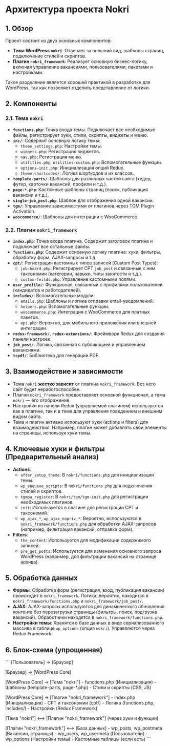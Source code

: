 # Архитектура проекта Nokri

## 1. Обзор

Проект состоит из двух основных компонентов:

*   **Тема WordPress `nokri`**: Отвечает за внешний вид, шаблоны страниц, подключение стилей и скриптов.
*   **Плагин `nokri_framework`**: Реализует основную бизнес-логику, включая управление вакансиями, пользователями, пакетами и настройками.

Такое разделение является хорошей практикой в разработке для WordPress, так как позволяет отделить представление от логики.

## 2. Компоненты

### 2.1. Тема `nokri`

*   **`functions.php`**: Точка входа темы. Подключает все необходимые файлы, регистрирует хуки, стили, скрипты, виджеты и меню.
*   **`inc/`**: Содержит основную логику темы:
    *   `theme_settings.php`: Настройки темы.
    *   `widgets.php`: Регистрация виджетов.
    *   `nav.php`: Регистрация меню.
    *   `utilities.php`, `utilities-custom.php`: Вспомогательные функции.
    *   `options-init.php`: Инициализация опций Redux.
    *   `theme-shortcodes/`: Логика шорткодов и их классов.
*   **`template-parts/`**: Шаблоны для различных частей сайта (хедер, футер, карточки вакансий, профили и т.д.).
*   **`page-*.php`**: Кастомные шаблоны страниц (поиск, публикация вакансии и т.д.).
*   **`single-job_post.php`**: Шаблон для отображения одной вакансии.
*   **`tgm/`**: Управление зависимостями от плагинов через TGM Plugin Activation.
*   **`woocommerce/`**: Шаблоны для интеграции с WooCommerce.

### 2.2. Плагин `nokri_framework`

*   **`index.php`**: Точка входа плагина. Содержит заголовок плагина и подключает все остальные файлы.
*   **`functions.php`**: Содержит основную логику плагина: хуки, фильтры, обработку форм, AJAX-запросы и т.д.
*   **`cpt/`**: Регистрация кастомных типов записей (Custom Post Types):
    *   `job-board.php`: Регистрирует CPT `job_post` и связанные с ним таксономии (категории, навыки, типы занятости и т.д.).
    *   `custom-feilds.php`: Управление кастомными полями.
*   **`user_profile/`**: Функционал, связанный с профилями пользователей (кандидатов и работодателей).
*   **`includes/`**: Вспомогательные модули:
    *   `emails.php`: Шаблоны и логика отправки email-уведомлений.
    *   `helpers.php`: Вспомогательные функции.
    *   `woocommerce.php`: Интеграция с WooCommerce для платных пакетов.
    *   `api.php`: Вероятно, для мобильного приложения или внешней интеграции.
*   **`redux-framework/`**, **`redux-extensions/`**: Фреймворк Redux для создания панели настроек.
*   **`job_post/`**: Логика, связанная с публикацией и управлением вакансиями.
*   **`tcpdf/`**: Библиотека для генерации PDF.

## 3. Взаимодействие и зависимости

*   Тема `nokri` **жестко зависит** от плагина `nokri_framework`. Без него сайт будет неработоспособен.
*   Плагин `nokri_framework` предоставляет основной функционал, а тема `nokri` — его отображение.
*   Настройки из панели Redux (управляемой плагином) используются как в плагине, так и в теме для управления поведением и внешним видом сайта.
*   Тема и плагин активно используют хуки (actions и filters) для взаимодействия. Например, плагин может добавлять свои элементы на страницы, используя хуки темы.

## 4. Ключевые хуки и фильтры (Предварительный анализ)

*   **Actions**:
    *   `after_setup_theme`: В `nokri/functions.php` для инициализации темы.
    *   `wp_enqueue_scripts`: В `nokri/functions.php` для подключения стилей и скриптов.
    *   `tgmpa_register`: В `nokri/tgm/tgm-init.php` для регистрации необходимых плагинов.
    *   `init`: Используется в плагине для регистрации CPT и таксономий.
    *   `wp_ajax_*`, `wp_ajax_nopriv_*`: Вероятно, используются в `nokri_framework/functions.php` для обработки AJAX-запросов (например, фильтрация вакансий, отправка форм).
*   **Filters**:
    *   `the_content`: Используется для модификации содержимого записей.
    *   `pre_get_posts`: Используется для изменения основного запроса WordPress (например, для фильтрации вакансий на странице архива).

## 5. Обработка данных

*   **Формы**: Обработка форм (регистрация, вход, публикация вакансии) происходит в `nokri_framework`. Логика, вероятно, находится в `nokri_framework/functions.php` и `nokri_framework/job_post/`.
*   **AJAX**: AJAX-запросы используются для динамического обновления контента без перезагрузки страницы (фильтры, поиск, подгрузка вакансий). Обработчики находятся в `nokri_framework/functions.php`.
*   **Настройки темы**: Хранятся в базе данных в виде сериализованного массива в таблице `wp_options` (опция `nokri`). Управляются через Redux Framework.

## 6. Блок-схема (упрощенная)

\`\`\`
[Пользователь] -> [Браузер]

[Браузер] -> [WordPress Core]

[WordPress Core] -> [Тема "nokri"]
    - functions.php (Инициализация)
    - Шаблоны (template-parts, page-*.php)
    - Стили и скрипты (CSS, JS)

[WordPress Core] -> [Плагин "nokri_framework"]
    - index.php (Инициализация)
    - CPT и таксономии (cpt/)
    - Логика (functions.php, includes/)
    - Настройки (Redux Framework)

[Тема "nokri"] <--> [Плагин "nokri_framework"] (через хуки и функции)

[Плагин "nokri_framework"] <--> [База данных]
    - wp_posts, wp_postmeta (Вакансии, страницы)
    - wp_users, wp_usermeta (Пользователи)
    - wp_options (Настройки темы)
    - Кастомные таблицы (если есть)
\`\`\`